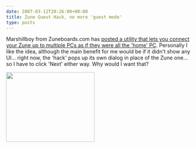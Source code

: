 ```yaml
---
date: 2007-03-12T20:26:00+00:00
title: Zune Guest Hack, no more 'guest mode'
type: posts
---
```

Marshillboy from Zuneboards.com has [posted a utility that lets you connect your Zune up to multiple PCs as if they were all the 'home' PC](http://www.zuneboards.com/content/view/52/2/). Personally I like the idea, although the main benefit for me would be if it didn't show any UI... right now, the 'hack' pops up its own dialog in place of the Zune one... so I have to click 'Next' either way. Why would I want that?

[<img height="190" src="http://i104.photobucket.com/albums/m163/pityonu9073/hacked.jpg" width="240" border="0" />](http://www.zuneboards.com/content/view/52/2/)
